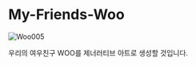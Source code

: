# My-Friends-Woo

![Woo005](https://user-images.githubusercontent.com/40536266/169993997-f16239a3-5433-4374-b3b4-3a59f8220d0c.png)

우리의 여우친구 WOO를 제너러티브 아트로 생성할 것입니다.
